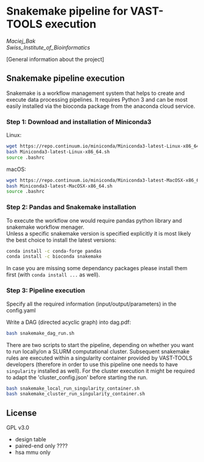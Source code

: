 # Snakemake pipeline for VAST-TOOLS execution
*Maciej_Bak  
Swiss_Institute_of_Bioinformatics*

[General information about the project]

## Snakemake pipeline execution
Snakemake is a workflow management system that helps to create and execute data processing pipelines. It requires Python 3 and can be most easily installed via the bioconda package from the anaconda cloud service.

### Step 1: Download and installation of Miniconda3
Linux:
  ```bash
  wget https://repo.continuum.io/miniconda/Miniconda3-latest-Linux-x86_64.sh
  bash Miniconda3-latest-Linux-x86_64.sh
  source .bashrc
  ```

macOS:
  ```bash
  wget https://repo.continuum.io/miniconda/Miniconda3-latest-MacOSX-x86_64.sh
  bash Miniconda3-latest-MacOSX-x86_64.sh
  source .bashrc
  ```

### Step 2: Pandas and Snakemake installation

To execute the workflow one would require pandas python library and snakemake workflow menager.  
Unless a  specific snakemake version is specified explicitly it is most likely the best choice to install the latest versions:
  ```bash
  conda install -c conda-forge pandas
  conda install -c bioconda snakemake
  ```

In case you are missing some dependancy packages please install them first (with `conda install ...` as well).

### Step 3: Pipeline execution
Specify all the required information (input/output/parameters) in the config.yaml 

Write a DAG (directed acyclic graph) into dag.pdf:
  ```bash
  bash snakemake_dag_run.sh
  ```

There are two scripts to start the pipeline, depending on whether you want to run locally/on a SLURM computational cluster. Subsequent snakemake rules are executed within a singularity container provided by VAST-TOOLS developers (therefore in order to use this pipeline one needs to have `singularity` installed as well). For the cluster execution it might be required to adapt the 'cluster_config.json' before starting the run.
  ```bash
  bash snakemake_local_run_singularity_container.sh
  bash snakemake_cluster_run_singularity_container.sh
  ```

## License

GPL v3.0




* design table
* paired-end only ????
* hsa mmu only